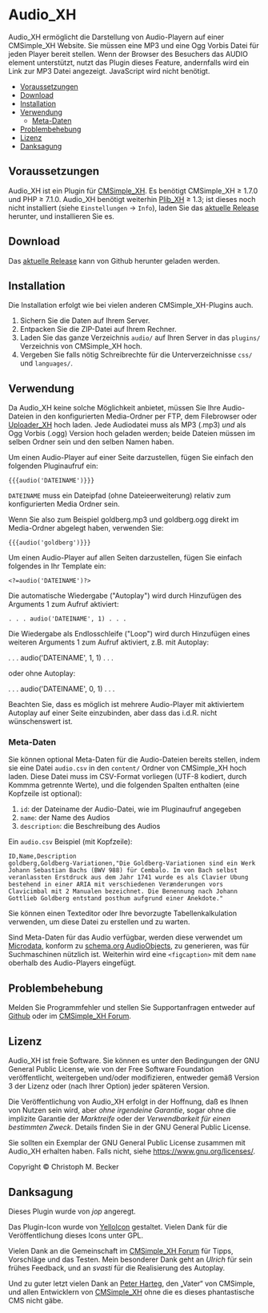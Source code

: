 # Audio_XH

Audio_XH ermöglicht die Darstellung von Audio-Playern auf einer CMSimple_XH Website.
Sie müssen eine MP3 und eine Ogg Vorbis Datei für jeden Player bereit stellen.
Wenn der Browser des Besuchers das AUDIO element unterstützt,
nutzt das Plugin dieses Feature, andernfalls wird ein Link zur MP3 Datei angezeigt.
JavaScript wird nicht benötigt.

- [Voraussetzungen](#voraussetzungen)
- [Download](#download)
- [Installation](#installation)
- [Verwendung](#verwendung)
  - [Meta-Daten](#meta-daten)
- [Problembehebung](#problembehebung)
- [Lizenz](#lizenz)
- [Danksagung](#danksagung)

## Voraussetzungen

Audio_XH ist ein Plugin für [CMSimple_XH](https://cmsimple-xh.org/de/).
Es benötigt CMSimple_XH ≥ 1.7.0 und PHP ≥ 7.1.0.
Audio_XH benötigt weiterhin [Plib_XH](https://github.com/cmb69/plib_xh) ≥ 1.3;
ist dieses noch nicht installiert (siehe `Einstellungen` → `Info`),
laden Sie das [aktuelle Release](https://github.com/cmb69/plib_xh/releases/latest)
herunter, und installieren Sie es.

## Download

Das [aktuelle Release](https://github.com/cmb69/audio_xh/releases/latest)
kann von Github herunter geladen werden.

## Installation

Die Installation erfolgt wie bei vielen anderen CMSimple\_XH-Plugins auch.

1. Sichern Sie die Daten auf Ihrem Server.
1. Entpacken Sie die ZIP-Datei auf Ihrem Rechner.
1. Laden Sie das ganze Verzeichnis `audio/` auf Ihren Server
   in das `plugins/` Verzeichnis von CMSimple\_XH hoch.
1. Vergeben Sie falls nötig Schreibrechte für die Unterverzeichnisse
   `css/` und `languages/`.
<!-- 1. Gehen Sie zu `Plugins` → `Audio` im Administrationsbereich,
   um zu prüfen, ob alle Voraussetzungen erfüllt sind. -->

## Verwendung

Da Audio_XH keine solche Möglichkeit anbietet, müssen Sie Ihre Audio-Dateien
in den konfigurierten Media-Ordner per FTP, dem Filebrowser oder
[Uploader_XH](https://github.com/cmb69/uploader_xh) hoch laden.
Jede Audiodatei muss als MP3 (.mp3) *und* als Ogg Vorbis (.ogg) Version
hoch geladen werden; beide Dateien müssen im selben Ordner sein und den selben
Namen haben.

Um einen Audio-Player auf einer Seite darzustellen, fügen Sie einfach den
folgenden Pluginaufruf ein:

    {{{audio('DATEINAME')}}}

`DATEINAME` muss ein Dateipfad (ohne Dateieerweiterung) relativ zum
konfigurierten Media Ordner sein.

Wenn Sie also zum Beispiel goldberg.mp3 und goldberg.ogg direkt im Media-Ordner
abgelegt haben, verwenden Sie:

    {{{audio('goldberg')}}}

Um einen Audio-Player auf allen Seiten darzustellen, fügen Sie einfach
folgendes in Ihr Template ein:

    <?=audio('DATEINAME')?>

Die automatische Wiedergabe ("Autoplay") wird durch Hinzufügen des Arguments 1
zum Aufruf aktiviert:

    . . . audio('DATEINAME', 1) . . .

Die Wiedergabe als Endlosschleife ("Loop") wird durch Hinzufügen eines weiteren Arguments 1
zum Aufruf aktiviert, z.B. mit Autoplay:

. . . audio('DATEINAME', 1, 1) . . .

oder ohne Autoplay:

. . . audio('DATEINAME', 0, 1) . . .

Beachten Sie, dass es möglich ist mehrere Audio-Player mit aktiviertem
Autoplay auf einer Seite einzubinden, aber dass das i.d.R. nicht wünschenswert
ist.

### Meta-Daten

Sie können optional Meta-Daten für die Audio-Dateien bereits stellen,
indem sie eine Datei `audio.csv` in den `content/` Ordner
von CMSimple_XH hoch laden.
Diese Datei muss im CSV-Format vorliegen
(UTF-8 kodiert, durch Kommma getrennte Werte),
und die folgenden Spalten enthalten (eine Kopfzeile ist optional):

1. `id`: der Dateiname der Audio-Datei, wie im Pluginaufruf angegeben
1. `name`: der Name des Audios
1. `description`: die Beschreibung des Audios

Ein `audio.csv` Beispiel (mit Kopfzeile):

    ID,Name,Description
    goldberg,Goldberg-Variationen,"Die Goldberg-Variationen sind ein Werk Johann Sebastian Bachs (BWV 988) für Cembalo. Im von Bach selbst veranlassten Erstdruck aus dem Jahr 1741 wurde es als Clavier Ubung bestehend in einer ARIA mit verschiedenen Verænderungen vors Clavicimbal mit 2 Manualen bezeichnet. Die Benennung nach Johann Gottlieb Goldberg entstand posthum aufgrund einer Anekdote."

Sie können einen Texteditor oder Ihre bevorzugte Tabellenkalkulation
verwenden, um diese Datei zu erstellen und zu warten.

Sind Meta-Daten für das Audio verfügbar, werden diese verwendet um
[Microdata](https://en.wikipedia.org/wiki/Microdata_(HTML)),
konform zu [schema.org AudioObjects](https://schema.org/AudioObject),
zu generieren, was für Suchmaschinen nützlich ist.
Weiterhin wird eine `<figcaption>` mit dem `name`
oberhalb des Audio-Players eingefügt.

## Problembehebung

Melden Sie Programmfehler und stellen Sie Supportanfragen entweder auf
[Github](https://github.com/cmb69/audio_xh/issues)
oder im [CMSimple\_XH Forum](https://cmsimpleforum.com/).

## Lizenz

Audio_XH ist freie Software. Sie können es unter den Bedingungen
der GNU General Public License, wie von der Free Software Foundation
veröffentlicht, weitergeben und/oder modifizieren, entweder gemäß
Version 3 der Lizenz oder (nach Ihrer Option) jeder späteren Version.

Die Veröffentlichung von Audio_XH erfolgt in der Hoffnung, daß es
Ihnen von Nutzen sein wird, aber *ohne irgendeine Garantie*, sogar ohne
die implizite Garantie der *Marktreife* oder der *Verwendbarkeit für einen
bestimmten Zweck*. Details finden Sie in der GNU General Public License.

Sie sollten ein Exemplar der GNU General Public License zusammen mit
Audio_XH erhalten haben. Falls nicht, siehe
<https://www.gnu.org/licenses/>.

Copyright © Christoph M. Becker

## Danksagung

Dieses Plugin wurde von *jop* angeregt.

Das Plugin-Icon wurde von [YelloIcon](http://www.yellowicon.com/) gestaltet.
Vielen Dank für die Veröffentlichung dieses Icons unter GPL.

Vielen Dank an die Gemeinschaft im [CMSimple_XH Forum](https://cmsimpleforum.com/)
für Tipps, Vorschläge und das Testen.
Mein besonderer Dank geht an *Ulrich* für sein frühes Feedback, und an
*svasti* für die Realisierung des Autoplay.

Und zu guter letzt vielen Dank an
[Peter Harteg](https://www.harteg.dk/), den „Vater“ von CMSimple,
und allen Entwicklern von [CMSimple\_XH](https://www.cmsimple-xh.org/de/)
ohne die es dieses phantastische CMS nicht gäbe.

